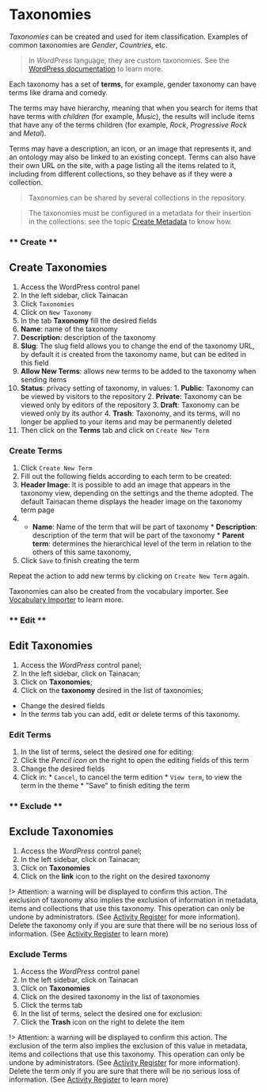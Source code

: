 # Taxonomies

*Taxonomies* can be created and used for item classification. Examples of common taxonomies are *Gender*, *Countries*, etc.

> In *WordPress* language, they are custom taxonomies. See the [WordPress documentation](https://wordpress.org/support/article/taxonomies/) to learn more.

Each taxonomy has a set of **terms**, for example, gender taxonomy can have terms like drama and comedy.

The terms may have hierarchy, meaning that when you search for items that have terms with *children* (for example, *Music*), the results will include items that have any of the terms children (for example, *Rock*, *Progressive Rock* and *Metal*).

Terms may have a description, an icon, or an image that represents it, and an ontology may also be linked to an existing concept. Terms can also have their own URL on the site, with a page listing all the items related to it, including from different collections, so they behave as if they were a collection.

> Taxonomies can be shared by several collections in the repository.

> The taxonomies must be configured in a metadata for their insertion in the collections: see the topic [Create Metadata](/metadata#create-metadata) to know how.



<!-- tabs:start -->

### ** Create **
## Create Taxonomies

1. Access the WordPress control panel
2. In the left sidebar, click Tainacan
3. Click `Taxonomies`
4. Click on `New Taxonomy`
5. In the tab **Taxonomy** fill the desired fields
  1. **Name**: name of the taxonomy
  2. **Description**: description of the taxonomy
  3. **Slug**: The slug field allows you to change the end of the taxonomy URL, by default it is created from the taxonomy name, but can be edited in this field
  4. **Allow New Terms**: allows new terms to be added to the taxonomy when sending items
  5. **Status**: privacy setting of taxonomy, in values:
    1. **Public**: Taxonomy can be viewed by visitors to the repository
    2. **Private**: Taxonomy can be viewed only by editors of the repository
    3. **Draft**: Taxonomy can be viewed only by its author
    4. **Trash**: Taxonomy, and its terms, will no longer be applied to your items and may be permanently deleted
6. Then click on the **Terms** tab and click on `Create New Term`

### Create Terms

1. Click `Create New Term`
2. Fill out the following fields according to each term to be created:
  1. **Header Image**: It is possible to add an image that appears in the taxonomy view, depending on the settings and the theme adopted. The default Tainacan theme displays the header image on the taxonomy term page
  2. * **Name**: Name of the term that will be part of taxonomy
    * **Description**: description of the term that will be part of the taxonomy
    * **Parent term**: determines the hierarchical level of the term in relation to the others of this same taxonomy,
3. Click `Save` to finish creating the term

Repeat the action to add new terms by clicking on `Create New Term` again.

Taxonomies can also be created from the vocabulary importer. See [Vocabulary Importer](/importers) to learn more.

### ** Edit **
## Edit Taxonomies

1. Access the *WordPress* control panel;
2. In the left sidebar, click on Tainacan;
3. Click on **Taxonomies**;
4. Click on the **taxonomy** desired in the list of taxonomies;
  * Change the desired fields
  * In the *terms* tab you can add, edit or delete terms of this taxonomy.

### Edit Terms

1. In the list of terms, select the desired one for editing:
  1. Click the *Pencil icon* on the right to open the editing fields of this term
  2. Change the desired fields
  3. Click in:
    * `Cancel`, to cancel the term edition
    * `View term`, to view the term in the theme
    * "Save" to finish editing the term


### ** Exclude **
## Exclude Taxonomies

1. Access the *WordPress* control panel;
2. In the left sidebar, click on Tainacan;
3. Click on **Taxonomies**
4. Click on the **link** icon to the right on the desired taxonomy
   
  !> Attention: a warning will be displayed to confirm this action. The exclusion of taxonomy also implies the exclusion of information in metadata, items and collections that use this taxonomy. This operation can only be undone by administrators. (See [Activity Register](/activities) for more information). Delete the taxonomy only if you are sure that there will be no serious loss of information. (See [Activity Register](/activities) to learn more)

### Exclude Terms

1. Access the *WordPress* control panel
2. In the left sidebar, click on Tainacan
3. Click on **Taxonomies**
4. Click on the desired taxonomy in the list of taxonomies
5. Click the terms tab
  1. In the list of terms, select the desired one for exclusion:
  2. Click the **Trash** icon on the right to delete the item
    
  !> Attention: a warning will be displayed to confirm this action. The exclusion of the term also implies the exclusion of this value in metadata, items and collections that use this taxonomy. This operation can only be undone by administrators. (See [Activity Register](/activities) for more information). Delete the term only if you are sure that there will be no serious loss of information. (See [Activity Register](/activities) to learn more)

<!-- tabs:end -->

